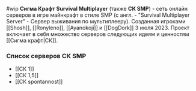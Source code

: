 #wip 
**Сигма Крафт Survival Multiplayer** (также **СК SMP**) - сеть онлайн серверов в игре майнкрафт в стиле SMP (с англ. - "Survival Multiplayer Server" - Сервер выживания по мультиплееру). Созданная игроками [[Shosh]], [[Ronyleno]], [[Ayanokoji]] и [[DogDork]] 3 июля 2023. Проект включает в себя множество серверов следующих идеям и ценностям [[Сигма крафт|СК]].

### Список серверов СК SMP
- [[СК 1]]
- [[СК 1,5]]
- [[СК spontannost]]